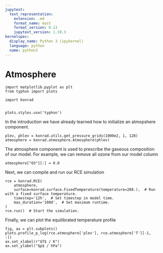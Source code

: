```yaml
---
jupytext:
  text_representation:
    extension: .md
    format_name: myst
    format_version: 0.13
    jupytext_version: 1.10.3
kernelspec:
  display_name: Python 3 (ipykernel)
  language: python
  name: python3
---
```


# Atmosphere

```{code-cell} ipython3
import matplotlib.pyplot as plt
from typhon import plots

import konrad


plots.styles.use('typhon')
```

In the introduction we have already learned how to initialize an atmopshere component.

```{code-cell} ipython3
plev, phlev = konrad.utils.get_pressure_grids(1000e2, 1, 128)
atmosphere = konrad.atmosphere.Atmosphere(phlev)
```

The atmosphere component is used to prescribe the gaseous composition of our model. For example,
we can remove all ozone from our model column

```{code-cell} ipython3
atmosphere["O3"][:] = 0.0
```

Next, we can compile and run our RCE simulation

```{code-cell} ipython3
rce = konrad.RCE(
    atmosphere,
    surface=konrad.surface.FixedTemperature(temperature=288.),  # Run with a fixed surface temperature.
    timestep='12h',  # Set timestep in model time.
    max_duration='100d',  # Set maximum runtime.
)
rce.run()  # Start the simulation.
```

Finally, we can plot the equilibrated temperature profile

```{code-cell} ipython3
fig, ax = plt.subplots()
plots.profile_p_log(rce.atmosphere['plev'], rce.atmosphere['T'][-1, :])
ax.set_xlabel(r"$T$ / K")
ax.set_ylabel("$p$ / hPa")
```
